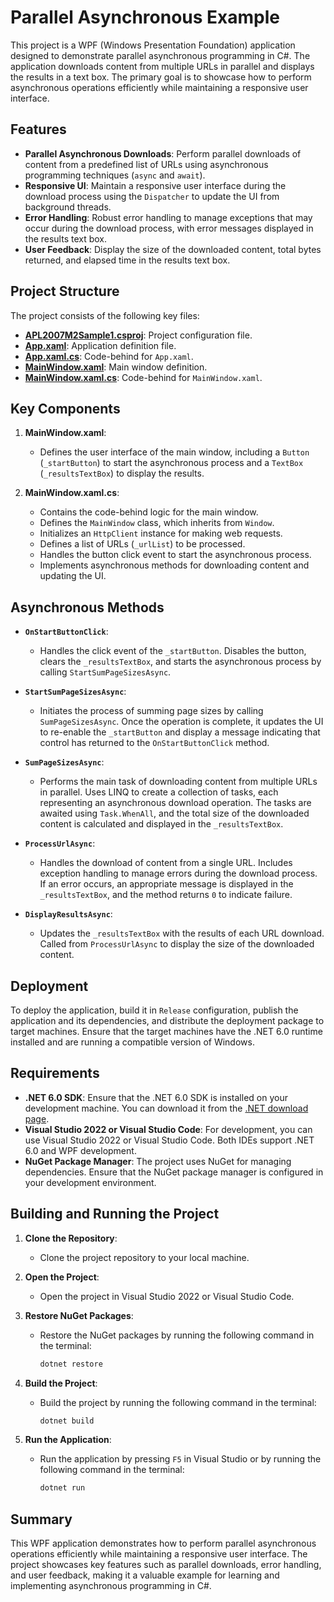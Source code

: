 # Parallel Asynchronous Example

This project is a WPF (Windows Presentation Foundation) application designed to demonstrate parallel asynchronous programming in C#. The application downloads content from multiple URLs in parallel and displays the results in a text box. The primary goal is to showcase how to perform asynchronous operations efficiently while maintaining a responsive user interface.

## Features

- **Parallel Asynchronous Downloads**: Perform parallel downloads of content from a predefined list of URLs using asynchronous programming techniques (`async` and `await`).
- **Responsive UI**: Maintain a responsive user interface during the download process using the `Dispatcher` to update the UI from background threads.
- **Error Handling**: Robust error handling to manage exceptions that may occur during the download process, with error messages displayed in the results text box.
- **User Feedback**: Display the size of the downloaded content, total bytes returned, and elapsed time in the results text box.

## Project Structure

The project consists of the following key files:

- **[APL2007M2Sample1.csproj](APL2007M2Sample1.csproj)**: Project configuration file.
- **[App.xaml](App.xaml)**: Application definition file.
- **[App.xaml.cs](App.xaml.cs)**: Code-behind for `App.xaml`.
- **[MainWindow.xaml](MainWindow.xaml)**: Main window definition.
- **[MainWindow.xaml.cs](MainWindow.xaml.cs)**: Code-behind for `MainWindow.xaml`.

## Key Components

1. **MainWindow.xaml**:
   - Defines the user interface of the main window, including a `Button` (`_startButton`) to start the asynchronous process and a `TextBox` (`_resultsTextBox`) to display the results.

2. **MainWindow.xaml.cs**:
   - Contains the code-behind logic for the main window.
   - Defines the `MainWindow` class, which inherits from `Window`.
   - Initializes an `HttpClient` instance for making web requests.
   - Defines a list of URLs (`_urlList`) to be processed.
   - Handles the button click event to start the asynchronous process.
   - Implements asynchronous methods for downloading content and updating the UI.

## Asynchronous Methods

- **`OnStartButtonClick`**:
  - Handles the click event of the `_startButton`. Disables the button, clears the `_resultsTextBox`, and starts the asynchronous process by calling `StartSumPageSizesAsync`.

- **`StartSumPageSizesAsync`**:
  - Initiates the process of summing page sizes by calling `SumPageSizesAsync`. Once the operation is complete, it updates the UI to re-enable the `_startButton` and display a message indicating that control has returned to the `OnStartButtonClick` method.

- **`SumPageSizesAsync`**:
  - Performs the main task of downloading content from multiple URLs in parallel. Uses LINQ to create a collection of tasks, each representing an asynchronous download operation. The tasks are awaited using `Task.WhenAll`, and the total size of the downloaded content is calculated and displayed in the `_resultsTextBox`.

- **`ProcessUrlAsync`**:
  - Handles the download of content from a single URL. Includes exception handling to manage errors during the download process. If an error occurs, an appropriate message is displayed in the `_resultsTextBox`, and the method returns `0` to indicate failure.

- **`DisplayResultsAsync`**:
  - Updates the `_resultsTextBox` with the results of each URL download. Called from `ProcessUrlAsync` to display the size of the downloaded content.

## Deployment

To deploy the application, build it in `Release` configuration, publish the application and its dependencies, and distribute the deployment package to target machines. Ensure that the target machines have the .NET 6.0 runtime installed and are running a compatible version of Windows.

## Requirements

- **.NET 6.0 SDK**: Ensure that the .NET 6.0 SDK is installed on your development machine. You can download it from the [.NET download page](https://dotnet.microsoft.com/download/dotnet/6.0).
- **Visual Studio 2022 or Visual Studio Code**: For development, you can use Visual Studio 2022 or Visual Studio Code. Both IDEs support .NET 6.0 and WPF development.
- **NuGet Package Manager**: The project uses NuGet for managing dependencies. Ensure that the NuGet package manager is configured in your development environment.

## Building and Running the Project

1. **Clone the Repository**:
   - Clone the project repository to your local machine.

2. **Open the Project**:
   - Open the project in Visual Studio 2022 or Visual Studio Code.

3. **Restore NuGet Packages**:
   - Restore the NuGet packages by running the following command in the terminal:
     ```sh
     dotnet restore
     ```

4. **Build the Project**:
   - Build the project by running the following command in the terminal:
     ```sh
     dotnet build
     ```

5. **Run the Application**:
   - Run the application by pressing `F5` in Visual Studio or by running the following command in the terminal:
     ```sh
     dotnet run
     ```

## Summary

This WPF application demonstrates how to perform parallel asynchronous operations efficiently while maintaining a responsive user interface. The project showcases key features such as parallel downloads, error handling, and user feedback, making it a valuable example for learning and implementing asynchronous programming in C#.